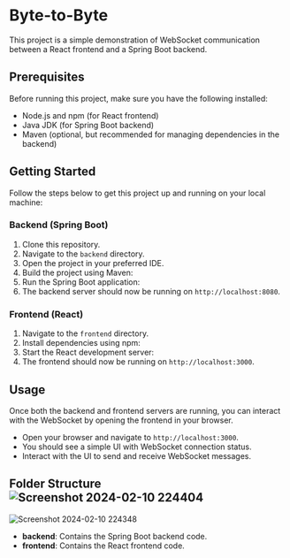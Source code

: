 # Byte-to-Byte

This project is a simple demonstration of WebSocket communication between a React frontend and a Spring Boot backend.

## Prerequisites

Before running this project, make sure you have the following installed:

- Node.js and npm (for React frontend)
- Java JDK (for Spring Boot backend)
- Maven (optional, but recommended for managing dependencies in the backend)

## Getting Started

Follow the steps below to get this project up and running on your local machine:

### Backend (Spring Boot)

1. Clone this repository.
2. Navigate to the `backend` directory.
3. Open the project in your preferred IDE.
4. Build the project using Maven:
5. Run the Spring Boot application:
6. The backend server should now be running on `http://localhost:8080`.

### Frontend (React)

1. Navigate to the `frontend` directory.
2. Install dependencies using npm:
3. Start the React development server:
4. The frontend should now be running on `http://localhost:3000`.

## Usage

Once both the backend and frontend servers are running, you can interact with the WebSocket by opening the frontend in your browser.

- Open your browser and navigate to `http://localhost:3000`.
- You should see a simple UI with WebSocket connection status.
- Interact with the UI to send and receive WebSocket messages.

## Folder Structure![Screenshot 2024-02-10 224404](https://github.com/SairajGulve09/Bit-to-Bit/assets/130494632/0619bb09-113f-4500-ab4a-8e23f4b917ee)
![Screenshot 2024-02-10 224348](https://github.com/SairajGulve09/Bit-to-Bit/assets/130494632/c196926a-311a-44d0-ba83-1aa2e0c424ad)


- **backend**: Contains the Spring Boot backend code.
- **frontend**: Contains the React frontend code.
